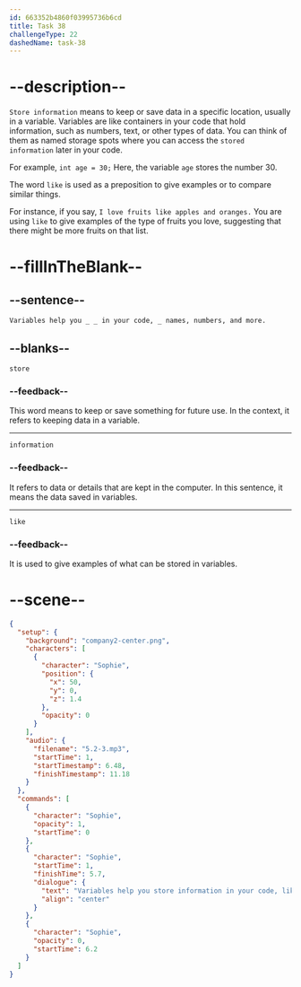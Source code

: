 ```yaml
---
id: 663352b4860f03995736b6cd
title: Task 38
challengeType: 22
dashedName: task-38
---
```


<!-- (Audio) Sophie: Variables help you store information in your code, like names, numbers, and more. -->

# --description--

`Store information` means to keep or save data in a specific location, usually in a variable. Variables are like containers in your code that hold information, such as numbers, text, or other types of data. You can think of them as named storage spots where you can access the `stored information` later in your code.

For example, `int age = 30;` Here, the variable `age` stores the number 30.

The word `like` is used as a preposition to give examples or to compare similar things.

For instance, if you say, `I love fruits like apples and oranges.` You are using `like` to give examples of the type of fruits you love, suggesting that there might be more fruits on that list.

# --fillInTheBlank--

## --sentence--

`Variables help you _ _ in your code, _ names, numbers, and more.`

## --blanks--

`store`

### --feedback--

This word means to keep or save something for future use. In the context, it refers to keeping data in a variable.

---

`information`

### --feedback--

It refers to data or details that are kept in the computer. In this sentence, it means the data saved in variables.

---

`like`

### --feedback--

It is used to give examples of what can be stored in variables.

# --scene--

```json
{
  "setup": {
    "background": "company2-center.png",
    "characters": [
      {
        "character": "Sophie",
        "position": {
          "x": 50,
          "y": 0,
          "z": 1.4
        },
        "opacity": 0
      }
    ],
    "audio": {
      "filename": "5.2-3.mp3",
      "startTime": 1,
      "startTimestamp": 6.48,
      "finishTimestamp": 11.18
    }
  },
  "commands": [
    {
      "character": "Sophie",
      "opacity": 1,
      "startTime": 0
    },
    {
      "character": "Sophie",
      "startTime": 1,
      "finishTime": 5.7,
      "dialogue": {
        "text": "Variables help you store information in your code, like names, numbers, and more.",
        "align": "center"
      }
    },
    {
      "character": "Sophie",
      "opacity": 0,
      "startTime": 6.2
    }
  ]
}
```
